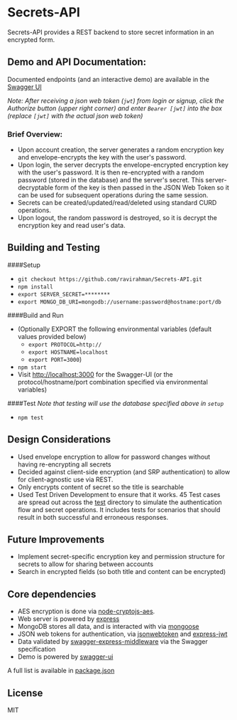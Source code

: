 # Secrets-API
Secrets-API provides a REST backend to store secret information in an encrypted form.

## Demo and API Documentation:
Documented endpoints (and an interactive demo) are available in the [Swagger UI](https://secrets-api-demo.herokuapp.com)

_Note: After receiving a json web token (`jwt`) from login or signup, click the Authorize button (upper right corner) and enter `Bearer [jwt]` into the box (replace `[jwt]` with the actual json web token)_

### Brief Overview:
- Upon account creation, the server generates a random encryption key and envelope-encrypts the key with the user's password.
- Upon login, the server decrypts the envelope-encrypted encryption key with the user's password. It is then re-encrypted with a random password (stored in the database) and the server's secret. This server-decryptable form of the key is then  passed in the JSON Web Token so it can be used for subsequent operations during the same session.
- Secrets can be created/updated/read/deleted using standard CURD operations.
- Upon logout, the random password is destroyed, so it is decrypt the encryption key and read user's data.

## Building and Testing
####Setup
- `git checkout https://github.com/ravirahman/Secrets-API.git`
- `npm install`
- `export SERVER_SECRET=********`
- `export MONGO_DB_URI=mongodb://username:password@hostname:port/db`

####Build and Run
- (Optionally EXPORT the following environmental variables (default values provided below)
    - `export PROTOCOL=http://`
    - `export HOSTNAME=localhost`
    - `export PORT=3000`)
- `npm start`
- Visit [http://localhost:3000](http://localhost:3000) for the Swagger-UI (or the protocol/hostname/port combination specified via environmental variables)

####Test
_Note that testing will use the database specified above in `setup`_
- `npm test`

## Design Considerations
- Used envelope encryption to allow for password changes without having re-encrypting all secrets
- Decided against client-side encryption (and SRP authentication) to allow for client-agnostic use via REST.
- Only encrypts content of secret so the title is searchable
- Used Test Driven Development to ensure that it works. 45 Test cases are spread out across the [test](/test) directory to simulate the authentication flow and secret operations. It includes tests for scenarios that should result in both successful and erroneous responses.

## Future Improvements
- Implement secret-specific encryption key and permission structure for secrets to allow for sharing between accounts
- Search in encrypted fields (so both title and content can be encrypted)

## Core dependencies
- AES encryption is done via [node-cryptojs-aes](https://www.npmjs.com/package/node-cryptojs-aes).
- Web server is powered by [express](https://www.npmjs.com/package/express)
- MongoDB stores all data, and is interacted with via [mongoose](https://www.npmjs.com/package/mongoose)
- JSON web tokens for authentication, via [jsonwebtoken](https://www.npmjs.com/package/jsonwebtoken) and [express-jwt](https://www.npmjs.com/package/express-jwt)
- Data validated by [swagger-express-middleware](https://www.npmjs.com/package/swagger-express-middleware) via the Swagger specification
- Demo is powered by [swagger-ui](https://www.npmjs.com/package/swagger-ui) 

A full list is available in [package.json](./package.json)

## License
MIT